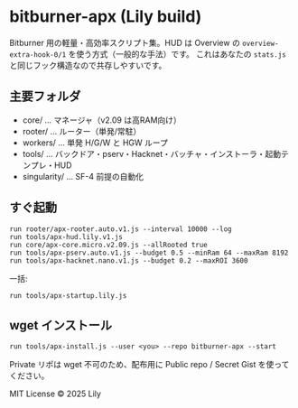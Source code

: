 # bitburner-apx (Lily build)

Bitburner 用の軽量・高効率スクリプト集。HUD は Overview の `overview-extra-hook-0/1` を使う方式（一般的な手法）です。 
これはあなたの `stats.js` と同じフック構造なので共存しやすいです。

## 主要フォルダ
- core/ … マネージャ（v2.09 は高RAM向け）
- rooter/ … ルーター（単発/常駐）
- workers/ … 単発 H/G/W と HGW ループ
- tools/ … バックドア・pserv・Hacknet・バッチャ・インストーラ・起動テンプレ・HUD
- singularity/ … SF-4 前提の自動化

## すぐ起動
```
run rooter/apx-rooter.auto.v1.js --interval 10000 --log
run tools/apx-hud.lily.v1.js
run core/apx-core.micro.v2.09.js --allRooted true
run tools/apx-pserv.auto.v1.js --budget 0.5 --minRam 64 --maxRam 8192
run tools/apx-hacknet.nano.v1.js --budget 0.2 --maxROI 3600
```
一括:
```
run tools/apx-startup.lily.js
```

## wget インストール
```
run tools/apx-install.js --user <you> --repo bitburner-apx --start
```
Private リポは wget 不可のため、配布用に Public repo / Secret Gist を使ってください。

MIT License © 2025 Lily
